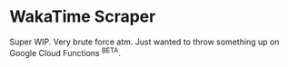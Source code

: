 # WakaTime Scraper

Super WIP. Very brute force atm. Just wanted to throw something up on Google Cloud Functions <sup>BETA</sup>.
